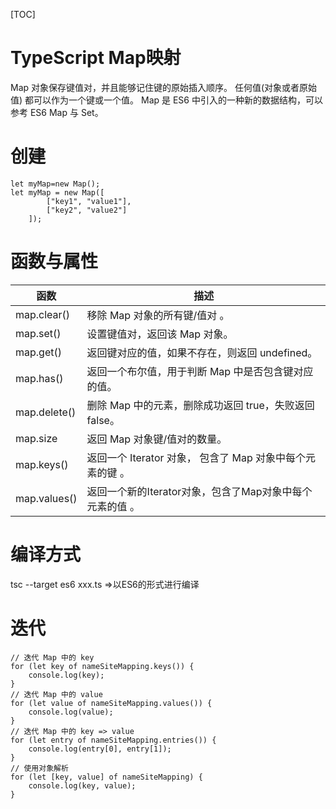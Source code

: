 [TOC]
# TypeScript Map映射
Map 对象保存键值对，并且能够记住键的原始插入顺序。
任何值(对象或者原始值) 都可以作为一个键或一个值。
Map 是 ES6 中引入的一种新的数据结构，可以参考 ES6 Map 与 Set。

# 创建
```
let myMap=new Map();
let myMap = new Map([
        ["key1", "value1"],
        ["key2", "value2"]
    ]); 
```

# 函数与属性
函数|描述
--|--
map.clear() | 移除 Map 对象的所有键/值对 。
map.set() | 设置键值对，返回该 Map 对象。
map.get() | 返回键对应的值，如果不存在，则返回 undefined。
map.has() | 返回一个布尔值，用于判断 Map 中是否包含键对应的值。
map.delete() | 删除 Map 中的元素，删除成功返回 true，失败返回 false。
map.size | 返回 Map 对象键/值对的数量。
map.keys() | 返回一个 Iterator 对象， 包含了 Map 对象中每个元素的键 。
map.values() | 返回一个新的Iterator对象，包含了Map对象中每个元素的值 。

# 编译方式
tsc --target es6 xxx.ts =>以ES6的形式进行编译

# 迭代
```
// 迭代 Map 中的 key
for (let key of nameSiteMapping.keys()) {
    console.log(key);                  
}
// 迭代 Map 中的 value
for (let value of nameSiteMapping.values()) {
    console.log(value);                 
}
// 迭代 Map 中的 key => value
for (let entry of nameSiteMapping.entries()) {
    console.log(entry[0], entry[1]);   
}
// 使用对象解析
for (let [key, value] of nameSiteMapping) {
    console.log(key, value);            
}
```